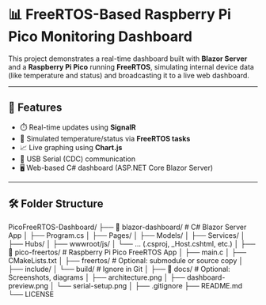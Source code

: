 # 📊 FreeRTOS-Based Raspberry Pi Pico Monitoring Dashboard

This project demonstrates a real-time dashboard built with **Blazor Server** and a **Raspberry Pi Pico** running **FreeRTOS**, simulating internal device data (like temperature and status) and broadcasting it to a live web dashboard.

---

## 🚀 Features

- ⏱️ Real-time updates using **SignalR**
- 🔧 Simulated temperature/status via **FreeRTOS tasks**
- 📈 Live graphing using **Chart.js**
- 🔌 USB Serial (CDC) communication
- 🖥️ Web-based C# dashboard (ASP.NET Core Blazor Server)

---

## 🛠️ Folder Structure

PicoFreeRTOS-Dashboard/
├── 📁 blazor-dashboard/              # C# Blazor Server App
│   ├── Program.cs
│   ├── Pages/
│   ├── Models/
│   ├── Services/
│   ├── Hubs/
│   ├── wwwroot/js/
│   └── ... (.csproj, _Host.cshtml, etc.)
│
├── 📁 pico-freertos/                 # Raspberry Pi Pico FreeRTOS App
│   ├── main.c
│   ├── CMakeLists.txt
│   ├── freertos/                    # Optional: submodule or source copy
│   ├── include/
│   └── build/                       # Ignore in Git
│
├── 📁 docs/                          # Optional: Screenshots, diagrams
│   ├── architecture.png
│   ├── dashboard-preview.png
│   └── serial-setup.png
│
├── .gitignore
├── README.md
└── LICENSE
